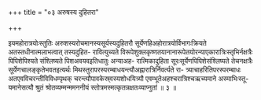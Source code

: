 +++
title = "०३ अरुषस्य दुहितरा"

+++

इयमहोरात्रयोःस्तुतिः अरुशस्यरोचमानस्यसूर्यस्यदुहितरौ सूर्येणहिअहोरात्रयोर्विभागःक्रियते अतस्तधीनात्मलाभत्वात् तस्यदुहित- रावित्युच्यते विरूपेशुक्लकृष्णतयानानारूपेतयोरन्याएकारात्रिःस्तृभिर्नक्षत्रैः पिपिशेपिश्यते संश्लिष्यते पिशअवयवइतिधातुः अन्याअह- रात्मिकादुहिता सूरःसूर्येणपिपिशेसंश्लिष्यते तेचनक्षत्रैः सूर्येणचालङ्कृतेभवतइत्यर्थः मिथस्तुरापरस्परम्बाधयन्त्यौअह्नारात्रिर्निवर्त्यते रा- त्र्याचाहरितिपरस्परम्बाधः अतएवविचरन्तीविविधम्पृथक् चरन्त्यौपावकेस्र्वस्यशोधयित्र्यौ एवम्भूतेअहश्चरात्रिश्चऋच्यमाने अस्माभिःस्तू- यमानेसत्यौ श्रुतं श्रोतव्यम्मन्ममननीयं स्तोत्रमस्मत्कृतन्नक्षतःव्याप्नुतां ॥ ३ ॥